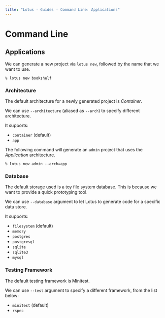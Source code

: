 ```yaml
---
title: "Lotus - Guides - Command Line: Applications"
---
```


# Command Line

## Applications

We can generate a new project via `lotus new`, followed by the name that we want to use.

```shell
% lotus new bookshelf
```

### Architecture

The default architecture for a newly generated project is _Container_.

We can use `--architecture` (aliased as `--arch`) to specify different architecture.

It supports:

  * `container` (default)
  * `app`

The following command will generate an `admin` project that uses the _Application_ architecture.

```shell
% lotus new admin --arch=app
```

### Database

The default storage used is a toy file system database.
This is because we want to provide a quick prototyping tool.

We can use `--database` argument to let Lotus to generate code for a specific data store.

It supports:

  * `filesystem` (default)
  * `memory`
  * `postgres`
  * `postgresql`
  * `sqlite`
  * `sqlite3`
  * `mysql`

### Testing Framework

The default testing framework is Minitest.

We can use `--test` argument to specify a different framework, from the list below:

  * `minitest` (default)
  * `rspec`

